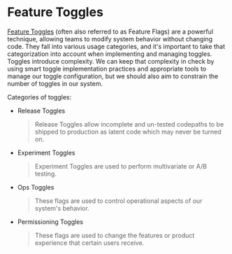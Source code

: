 # Feature Toggles

[Feature Toggles](https://www.martinfowler.com/articles/feature-toggles.html) (often also referred to as Feature Flags) are a powerful technique, allowing teams to modify system behavior without changing code. They fall into various usage categories, and it's important to take that categorization into account when implementing and managing toggles. Toggles introduce complexity. We can keep that complexity in check by using smart toggle implementation practices and appropriate tools to manage our toggle configuration, but we should also aim to constrain the number of toggles in our system.

Categories of toggles:

- Release Toggles
  > Release Toggles allow incomplete and un-tested codepaths to be shipped to production as latent code which may never be turned on.
- Experiment Toggles
  > Experiment Toggles are used to perform multivariate or A/B testing.
- Ops Toggles
  > These flags are used to control operational aspects of our system's behavior.
- Permissioning Toggles
  > These flags are used to change the features or product experience that certain users receive.
